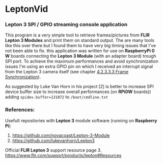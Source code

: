 # LeptonVid
### Lepton 3 SPI / GPIO streaming console application

This program is a very simple tool to retrieve frames/pictures from __FLIR Lepton 3 Modules__ and print them on standard output. The are many tools like this over there but I found them to have very big timing issues that I've not been able to fix.
this application was written for use on __RaspberryPi 0 W__ boards connecting the __Lepton 3 Module__ (with an adapter board) trough SPI port. To achieve the maximum performances and avoid synchronization issues I'm using an extra GPIO pin on which I received an interrupt signal from the Lepton 3 camera itself (see chapter [4.2.3.3.3 Frame Synchronization](https://www.flir.com/globalassets/imported-assets/document/flir-lepton-engineering-datasheet.pdf)).

As suggested by Luke Van Horn in his project [2] is better to increase SPI device buffer size to increase overall performances (on __RPi0W__ boards)) adding `spidev.buffer=131072` to `/boot/cmdline.txt`

### References:

Usefult repositories with __Lepton 3__ module software (running on __Raspberry Pi__)
1. https://github.com/novacoast/Lepton-3-Module 
2. https://github.com/lukevanhorn/Lepton3 


Official __FLIR Lepton 3__ support resource page
3. https://www.flir.com/support/products/lepton#Resources
